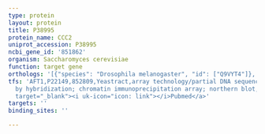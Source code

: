 ```yaml
---
type: protein
layout: protein
title: P38995
protein_name: CCC2
uniprot_accession: P38995
ncbi_gene_id: '851862'
organism: Saccharomyces cerevisiae
function: target gene
orthologs: '[{"species": "Drosophila melanogaster", "id": ["Q9VYT4"]}, {"species": "Caenorhabditis elegans", "id": ["G5EE14"]}, {"species": "Homo sapiens", "id": ["<a href=\"/protein/p35670\">P35670</a>", "<a href=\"/protein/q04656\">Q04656</a>"]}, {"species": "Mus musculus", "id": ["B1AQ57", "A2AG68"]}, {"species": "Rattus norvegicus", "id": ["A0A0G2JWJ5", "P70705"]}]'
tfs: 'AFT1,P22149,852809,Yeastract,array technology/partial DNA sequence identification
  by hybridization; chromatin immunoprecipitation array; northern blot,&ensp;<a href="https://www.ncbi.nlm.nih.gov/pubmed/?term=15343339%5Buid%5D+OR+8670839%5Buid%5D+OR+24170807%5Buid%5D+OR+16328372%5Buid%5D"
  target="_blank"><i uk-icon="icon: link"></i>Pubmed</a>'
targets: ''
binding_sites: ''

---
```

